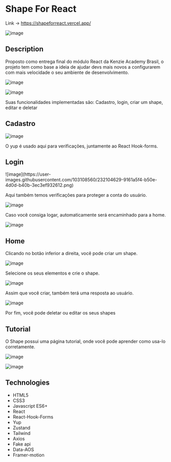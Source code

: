<h1>Shape For React</h1>

Link -> https://shapeforreact.vercel.app/

![image](https://user-images.githubusercontent.com/103108560/232103003-b6dbbf6b-9adb-411f-b3b5-a281b3ca4a7b.png)

<h2>Description</h2>
Proposto como entrega final do módulo React da Kenzie Academy Brasil, o projeto tem como base a ideia de ajudar devs mais novos a configurarem com mais velocidade o seu ambiente de desenvolvimento.

![image](https://user-images.githubusercontent.com/103108560/232103453-b7401036-856f-4829-8a94-f852ad1cff60.png)

![image](https://user-images.githubusercontent.com/103108560/232103570-15bdf98a-fcf3-4408-b3ba-a57bc81b4f5d.png)

Suas funcionalidades implementadas são: Cadastro, login, criar um shape, editar e deletar

<h2>Cadastro</h2>

![image](https://user-images.githubusercontent.com/103108560/232103957-61bccaff-8e61-425b-af90-2d5d24b2b0d0.png)

O yup é usado aqui para verificações, juntamente ao React Hook-forms.

<h2>Login</h2>
![image](https://user-images.githubusercontent.com/103108560/232104629-9161a5f4-b50e-4d0d-b40b-3ec3ef932612.png)

Aqui também temos verificações para proteger a conta do usuário.

![image](https://user-images.githubusercontent.com/103108560/232104787-6f172004-4d08-42f4-99f9-c23ac2c11f18.png)

Caso você consiga logar, automaticamente será encaminhado para a home.

![image](https://user-images.githubusercontent.com/103108560/232104900-dfaf7bf8-a29b-4858-a9d1-321e7ada8a29.png)

<h2>Home</h2>
Clicando no botão inferior a direita, você pode criar um shape.

![image](https://user-images.githubusercontent.com/103108560/232105029-2967efce-840b-4b4f-ab3a-443ae4eb41d7.png)

Selecione os seus elementos e crie o shape.

![image](https://user-images.githubusercontent.com/103108560/232105204-d87bd671-75ae-42a8-89fe-7358c62cd0c1.png)

Assim que você criar, também terá uma resposta ao usuário.

![image](https://user-images.githubusercontent.com/103108560/232105323-bd76939a-7790-4b63-a84a-96f26fecf51c.png)

Por fim, você pode deletar ou editar os seus shapes

<h2>Tutorial</h2>

O Shape possui uma página tutorial, onde você pode aprender como usa-lo corretamente.

![image](https://user-images.githubusercontent.com/103108560/232105482-74b1a511-dbd2-4646-856a-8c7767546526.png)

![image](https://user-images.githubusercontent.com/103108560/232105728-ff59a197-6455-48d2-94d9-e183c1a3db36.png)


<h2>Technologies</h2>

- HTML5
- CSS3
- Javascript ES6+
- React
- React-Hook-Forms
- Yup
- Zustand
- Tailwind
- Axios
- Fake api
- Data-AOS
- Framer-motion

